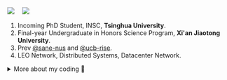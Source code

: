 <!-- profile logo -->
  <div>
<!--     <a href="https://bxhu2004.com/"><img src="https://img.shields.io/badge/academicHomepage-@bxhu-yellow" /></a>&emsp;
    <a href="https://blog.bxhu2004.com/"><img src="https://img.shields.io/badge/myBlog-@bxhu-green" /></a>&emsp; -->
<!--     <a href="https://twitter.com/Carrot_bxhu/"><img src="https://img.shields.io/badge/Twitter-@bxhu-black" /></a>&emsp; -->
<!--     <a href="https://www.instagram.com/huboxuanhu/"><img src="https://img.shields.io/badge/Instagram-@bxhu-pink" /></a>&emsp; -->
<!--     <a href="https://www.facebook.com/profile.php?id=61557554264070"><img src="https://img.shields.io/badge/Facebook-@bxhu-blue" /></a>&emsp; -->
<!--     <a href="https://www.linkedin.com/in/boxuan-hu-20040220root/"><img src="https://img.shields.io/badge/LinkedIn-@bxhu-blue" /></a>&emsp; -->
    <a href="https://openreview.net/profile?id=~Boxuan_Hu1"><img src="https://img.shields.io/badge/OpenReview-@bxhu-red" /></a>&emsp;
<!--     <a href="https://www.researchgate.net/profile/Boxuan-Hu-2"><img src="https://img.shields.io/badge/ResearchGate-@bxhu-black" /></a>&emsp; -->
    <a href="https://orcid.org/0009-0003-7778-4069"><img src="https://img.shields.io/badge/ORCID-@bxhu-green" /></a>&emsp;
<!--     <img src="https://komarev.com/ghpvc/?username=root-hbx&label=Views&color=512BD4&style=flat" alt="Visit" /> -->
  </div>

1. Incoming PhD Student, INSC, **Tsinghua University**.
2. Final-year Undergraduate in Honors Science Program, **Xi'an Jiaotong University**.
3. Prev [@sane-nus](https://sane-nus.netlify.app/) and [@ucb-rise](https://sky.cs.berkeley.edu/).
4. LEO Network, Distributed Systems, Datacenter Network.

<details>
  <summary> More about my coding 🚀 </summary>
  
  <a href="https://github.com/anuraghazra/github-readme-stats">
    <img height=200 align="center" src="https://github-readme-stats.vercel.app/api?username=root-hbx&count_private=true&show_icons=true&theme=dracula" />
  </a>
  <a href="https://github.com/anuraghazra/convoychat">
    <img height=200 align="center" src="https://github-readme-stats.vercel.app/api/top-langs?username=root-hbx&size_weight=0.5&count_weight=0.5&layout=donut&card_width=320&hide=Jupyter%20Notebook,HTML,TeX" />
  </a>
</details>

<!--
**root-hbx/root-hbx** is a ✨ _special_ ✨ repository because its `README.md` (this file) appears on your GitHub profile.
Here are some ideas to get you started:

- 🔭 I’m currently working on ComputerScience and Technology
- 🌱 I’m currently learning CSAPP and Internet Programming...
- 👯 I’m looking to collaborate on academic issues
- 🤔 I’m looking for help with ...
- 💬 Ask me about ...
- 📫 How to reach me: XJTU_CS2201(H)
- 😄 Pronouns: ...
- ⚡ Fun fact: ...
[![Anurag's GitHub stats](https://github-readme-stats.vercel.app/api?username=root-hbx&count_private=true&show_icons=true&theme=dracula)](https://github.com/anuraghazra/github-readme-stats)

[![Top Langs](https://github-readme-stats.vercel.app/api/top-langs/?username=root-hbx&exclude_repo=root-hbx.github.io,Deep-Learning_d2l_Tutorial,The_Website_of_hbx,mit18330,MIT18.330_Introduction-to-Numerical-Analysis&size_weight=0.5&count_weight=0.5&layout=donut)](https://github.com/anuraghazra/github-readme-stats)

-->
